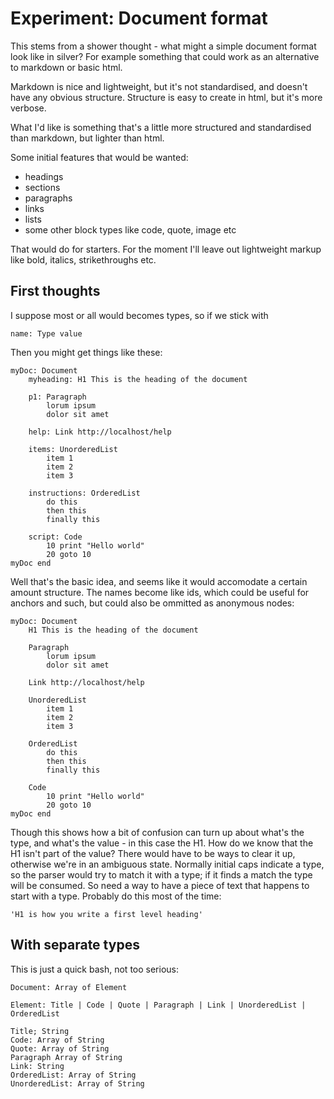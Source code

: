 Experiment: Document format
===========================

This stems from a shower thought - what might a simple document format look like in silver?
For example something that could work as an alternative to markdown or basic html.

Markdown is nice and lightweight, but it's not standardised, and doesn't have any obvious structure.
Structure is easy to create in html, but it's more verbose.

What I'd like is something that's a little more structured and standardised than markdown, but lighter than html.

Some initial features that would be wanted:
* headings
* sections
* paragraphs
* links
* lists
* some other block types like code, quote, image etc

That would do for starters.
For the moment I'll leave out lightweight markup like bold, italics, strikethroughs etc.


First thoughts
--------------

I suppose most or all would becomes types, so if we stick with

	name: Type value

Then you might get things like these:

	myDoc: Document
		myheading: H1 This is the heading of the document

		p1: Paragraph
			lorum ipsum
			dolor sit amet

		help: Link http://localhost/help

		items: UnorderedList
			item 1
			item 2
			item 3

		instructions: OrderedList
			do this
			then this
			finally this

		script: Code
			10 print "Hello world"
			20 goto 10
	myDoc end

Well that's the basic idea, and seems like it would accomodate a certain amount structure.
The names become like ids, which could be useful for anchors and such, but could also be ommitted as anonymous nodes:

	myDoc: Document
		H1 This is the heading of the document

		Paragraph
			lorum ipsum
			dolor sit amet

		Link http://localhost/help

		UnorderedList
			item 1
			item 2
			item 3

		OrderedList
			do this
			then this
			finally this

		Code
			10 print "Hello world"
			20 goto 10
	myDoc end

Though this shows how a bit of confusion can turn up about what's the type, and what's the value - in this case the H1.
How do we know that the H1 isn't part of the value?
There would have to be ways to clear it up, otherwise we're in an ambiguous state.
Normally initial caps indicate a type, so the parser would try to match it with a type; if it finds a match the type will be consumed.
So need a way to have a piece of text that happens to start with a type.
Probably do this most of the time:

	'H1 is how you write a first level heading'


With separate types
-------------------
This is just a quick bash, not too serious:

	Document: Array of Element

	Element: Title | Code | Quote | Paragraph | Link | UnorderedList | OrderedList

	Title; String
	Code: Array of String
	Quote: Array of String
	Paragraph Array of String
	Link: String
	OrderedList: Array of String
	UnorderedList: Array of String


